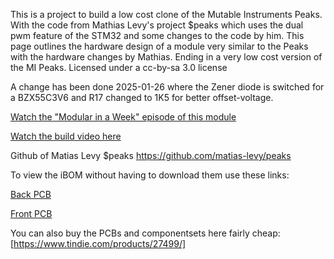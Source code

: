 This is a project to build a low cost clone of the Mutable Instruments Peaks. With the code from Mathias Levy's project $peaks which uses the dual pwm feature of the STM32 and some changes to the code by him. This page outlines the hardware design of a module very similar to the Peaks with the hardware changes by Mathias. Ending in a very low cost version of the MI Peaks.
Licensed under a cc-by-sa 3.0 license

A change has been done 2025-01-26 where the Zener diode is switched for a BZX55C3V6 and R17 changed to 1K5 for better offset-voltage.

[Watch the "Modular in a Week" episode of this module](https://youtu.be/UQ76YSmVNnw)

[Watch the build video here](https://youtu.be/q5mbdBCou-k)

Github of Matias Levy $peaks
https://github.com/matias-levy/peaks

To view the iBOM without having to download them use these links:

[Back PCB](https://htmlpreview.github.io/?https://github.com/SourceryOne/Beaks/blob/main/iBOM_Beaks_Back_PCB.html)

[Front PCB](https://htmlpreview.github.io/?https://github.com/SourceryOne/Beaks/blob/main/iBOM_Beaks_Front_PCB.html)

You can also buy the PCBs and componentsets here fairly cheap: [https://www.tindie.com/products/27499/]
